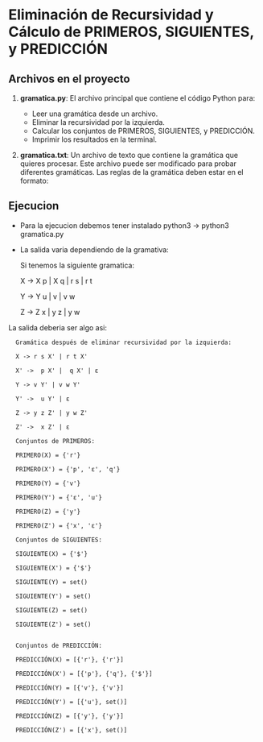 # Eliminación de Recursividad y Cálculo de PRIMEROS, SIGUIENTES, y PREDICCIÓN

## Archivos en el proyecto

1. **gramatica.py**: 
   El archivo principal que contiene el código Python para:
   - Leer una gramática desde un archivo.
   - Eliminar la recursividad por la izquierda.
   - Calcular los conjuntos de PRIMEROS, SIGUIENTES, y PREDICCIÓN.
   - Imprimir los resultados en la terminal.

2. **gramatica.txt**:
   Un archivo de texto que contiene la gramática que quieres procesar. Este archivo puede ser modificado para probar diferentes gramáticas. Las reglas de la gramática deben estar en el formato:

## Ejecucion

 - Para la ejecucion debemos tener instalado python3
   -> python3 gramatica.py
 - La salida varia dependiendo de la gramativa:
   
   Si tenemos la siguiente gramatica:
   
      X -> X p | X q | r s | r t
   
      Y -> Y u | v | v w

      Z -> Z x | y z | y w
      

La salida deberia ser algo asi:

      Gramática después de eliminar recursividad por la izquierda:
      
      X -> r s X' | r t X'
      
      X' ->  p X' |  q X' | ε
      
      Y -> v Y' | v w Y'
      
      Y' ->  u Y' | ε
      
      Z -> y z Z' | y w Z'
      
      Z' ->  x Z' | ε
      
      Conjuntos de PRIMEROS:
      
      PRIMERO(X) = {'r'}
      
      PRIMERO(X') = {'p', 'ε', 'q'}
      
      PRIMERO(Y) = {'v'}
      
      PRIMERO(Y') = {'ε', 'u'}
      
      PRIMERO(Z) = {'y'}
      
      PRIMERO(Z') = {'x', 'ε'}
      
      Conjuntos de SIGUIENTES:
      
      SIGUIENTE(X) = {'$'}

      SIGUIENTE(X') = {'$'}
      
      SIGUIENTE(Y) = set()
      
      SIGUIENTE(Y') = set()
      
      SIGUIENTE(Z) = set()
      
      SIGUIENTE(Z') = set()
      
      
      Conjuntos de PREDICCIÓN:
      
      PREDICCIÓN(X) = [{'r'}, {'r'}]
      
      PREDICCIÓN(X') = [{'p'}, {'q'}, {'$'}]
      
      PREDICCIÓN(Y) = [{'v'}, {'v'}]
      
      PREDICCIÓN(Y') = [{'u'}, set()]
      
      PREDICCIÓN(Z) = [{'y'}, {'y'}]
      
      PREDICCIÓN(Z') = [{'x'}, set()]


      



